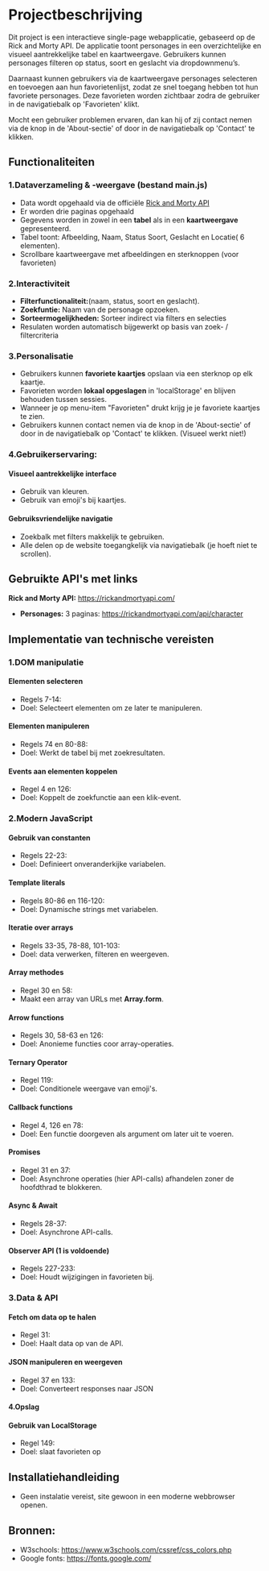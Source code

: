 # Projectbeschrijving

Dit project is een interactieve single-page webapplicatie, gebaseerd op de Rick and Morty API. De applicatie toont personages in een overzichtelijke en visueel aantrekkelijke tabel en kaartweergave. Gebruikers kunnen personages filteren op status, soort en geslacht via dropdownmenu’s. 

Daarnaast kunnen gebruikers via de kaartweergave personages selecteren en toevoegen aan hun favorietenlijst, zodat ze snel toegang hebben tot hun favoriete personages. Deze favorieten worden zichtbaar zodra de gebruiker in de navigatiebalk op 'Favorieten' klikt.

Mocht een gebruiker problemen ervaren, dan kan hij of zij contact nemen via de knop in de 'About-sectie' of door in de navigatiebalk op 'Contact' te klikken.


## Functionaliteiten

### 1.Dataverzameling & -weergave (bestand main.js)
- Data wordt opgehaald via de officiële [Rick and Morty API](https://rickandmortyapi.com/api/character)
- Er worden drie paginas opgehaald
- Gegevens worden in zowel in een **tabel** als in een **kaartweergave** gepresenteerd.
- Tabel toont: Afbeelding, Naam, Status Soort, Geslacht en Locatie( 6 elementen).
- Scrollbare kaartweergave met afbeeldingen en sterknoppen (voor favorieten)

### 2.Interactiviteit
- **Filterfunctionaliteit:**(naam, status, soort en geslacht).
- **Zoekfuntie:** Naam van de personage opzoeken.
- **Sorteermogelijkheden:** Sorteer indirect via filters en selecties
- Resulaten worden automatisch bijgewerkt op basis van zoek- / filtercriteria

### 3.Personalisatie
- Gebruikers kunnen **favoriete kaartjes** opslaan via een sterknop op elk kaartje.
- Favorieten worden **lokaal opgeslagen** in 'localStorage' en blijven behouden tussen sessies.
- Wanneer je op menu-item "Favorieten" drukt krijg je je favoriete kaartjes te zien.
- Gebruikers kunnen contact nemen via de knop in de 'About-sectie' of door in de navigatiebalk op 'Contact' te klikken. (Visueel werkt niet!)

### 4.Gebruikerservaring:  
#### Visueel aantrekkelijke interface
- Gebruik van kleuren.
- Gebruik van emoji's bij kaartjes.

#### Gebruiksvriendelijke navigatie 
- Zoekbalk met filters makkelijk te gebruiken.
- Alle delen op de website toegangkelijk via navigatiebalk (je hoeft niet te scrollen).

## Gebruikte API's met links 
**Rick and Morty API:** https://rickandmortyapi.com/
- **Personages:** 3 paginas: https://rickandmortyapi.com/api/character


## Implementatie van technische vereisten 

### 1.DOM manipulatie

#### Elementen selecteren 
- Regels 7-14:
- Doel: Selecteert elementen om ze later te manipuleren.

#### Elementen manipuleren
- Regels 74 en 80-88:
- Doel: Werkt de tabel bij met zoekresultaten.

#### Events aan elementen koppelen
- Regel 4 en 126:
- Doel: Koppelt de zoekfunctie aan een klik-event.

### 2.Modern JavaScript
#### Gebruik van constanten
- Regels 22-23:
- Doel: Definieert onveranderkijke variabelen.

#### Template literals
- Regels 80-86 en 116-120:
- Doel: Dynamische strings met variabelen.

#### Iteratie over arrays
- Regels 33-35, 78-88, 101-103:
- Doel: data verwerken, filteren en weergeven. 

#### Array methodes
- Regel 30 en 58:
- Maakt een array van URLs met **Array.form**.

#### Arrow functions
- Regels 30, 58-63 en 126:
- Doel: Anonieme functies coor array-operaties.

#### Ternary Operator
- Regel 119:
- Doel: Conditionele weergave van emoji's.

#### Callback functions
- Regel 4, 126 en 78: 
- Doel: Een functie doorgeven als argument om later uit te voeren.

#### Promises
- Regel 31 en 37:
- Doel: Asynchrone operaties (hier API-calls) afhandelen zoner de hoofdthrad te blokkeren.

#### Async & Await
- Regels 28-37:
- Doel: Asynchrone API-calls.

#### Observer API (1 is voldoende)
- Regels 227-233:
- Doel: Houdt wijzigingen in favorieten bij.

### 3.Data & API

#### Fetch om data op te halen
- Regel 31:
- Doel: Haalt data op van de API.

#### JSON manipuleren en weergeven
- Regel 37 en 133:
- Doel: Converteert responses naar JSON

#### 4.Opslag

#### Gebruik van LocalStorage 
- Regel 149:
- Doel: slaat favorieten op

## Installatiehandleiding 

- Geen instalatie vereist, site gewoon in een moderne webbrowser openen.



## Bronnen: 
- W3schools: https://www.w3schools.com/cssref/css_colors.php
- Google fonts: https://fonts.google.com/

